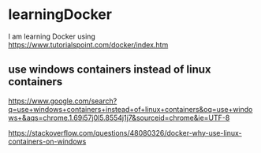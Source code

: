 # learningDocker
I am learning Docker using https://www.tutorialspoint.com/docker/index.htm

## use windows containers instead of linux containers

https://www.google.com/search?q=use+windows+containers+instead+of+linux+containers&oq=use+windows+&aqs=chrome.1.69i57j0l5.8554j1j7&sourceid=chrome&ie=UTF-8

https://stackoverflow.com/questions/48080326/docker-why-use-linux-containers-on-windows
